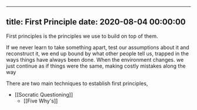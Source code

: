 
---
title: First Principle
date: 2020-08-04 00:00:00
---


First principles is the principles we use to build on top of them. 


If we never learn to take something apart, test our assumptions about it and reconstruct it, we end up bound by what other people tell us, trapped in the ways things have always been done. When the environment changes. we just continue as if things were the same, making costly mistakes along the way


There are two main techniques to establish first principles,
  - [[Socratic Questioning]]
	- [[Five Why's]]
